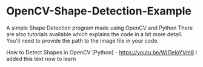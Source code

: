 # OpenCV-Shape-Detection-Example
A simple Shape Detection program made using OpenCV and Python
There are also tutorials available which explains the code in a bit more detail.
You'll need to provide the path to the image file in your code.

How to Detect Shapes in OpenCV [Python] - https://youtu.be/Wl11eloYVm8
I added this text now to learn
